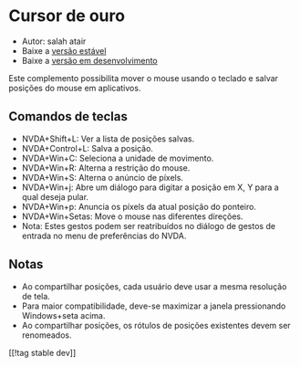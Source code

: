 # Cursor de ouro #

* Autor: salah atair
* Baixe a [versão estável][1]
* Baixe a [versão em desenvolvimento][2]

Este complemento possibilita mover o mouse usando o teclado e salvar
posições do mouse em aplicativos.

## Comandos de teclas

* NVDA+Shift+L: Ver a lista de posições salvas.
* NVDA+Control+L: Salva a posição.
* NVDA+Win+C: Seleciona a unidade de movimento.
* NVDA+Win+R: Alterna a restrição do mouse.
* NVDA+Win+S: Alterna o anúncio de píxels.
* NVDA+Win+j: Abre um diálogo para digitar a posição em X, Y para a qual
  deseja pular.
* NVDA+Win+p: Anuncia os píxels da atual posição do ponteiro.
* NVDA+Win+Setas: Move o mouse nas diferentes direções.
* Nota: Estes gestos podem ser reatribuídos no diálogo de gestos de entrada
  no menu de preferências do NVDA.

## Notas

* Ao compartilhar posições, cada usuário deve usar a mesma resolução de
  tela.
* Para maior compatibilidade, deve-se maximizar a janela pressionando
  Windows+seta acima.
* Ao compartilhar posições, os rótulos de posições existentes devem ser
  renomeados.

[[!tag stable dev]]

[1]: https://addons.nvda-project.org/files/get.php?file=gc

[2]: https://addons.nvda-project.org/files/get.php?file=gc-dev
